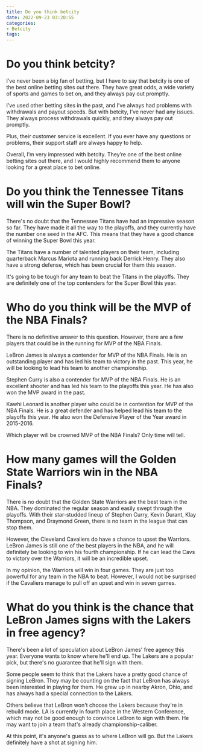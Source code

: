 ```yaml
---
title: Do you think betcity
date: 2022-09-23 03:20:55
categories:
- Betcity
tags:
---
```



# Do you think betcity?

I’ve never been a big fan of betting, but I have to say that betcity is one of the best online betting sites out there. They have great odds, a wide variety of sports and games to bet on, and they always pay out promptly.

I’ve used other betting sites in the past, and I’ve always had problems with withdrawals and payout speeds. But with betcity, I’ve never had any issues. They always process withdrawals quickly, and they always pay out promptly.

Plus, their customer service is excellent. If you ever have any questions or problems, their support staff are always happy to help.

Overall, I’m very impressed with betcity. They’re one of the best online betting sites out there, and I would highly recommend them to anyone looking for a great place to bet online.

# Do you think the Tennessee Titans will win the Super Bowl?

There's no doubt that the Tennessee Titans have had an impressive season so far. They have made it all the way to the playoffs, and they currently have the number one seed in the AFC. This means that they have a good chance of winning the Super Bowl this year.

The Titans have a number of talented players on their team, including quarterback Marcus Mariota and running back Derrick Henry. They also have a strong defense, which has been crucial for them this season.

It's going to be tough for any team to beat the Titans in the playoffs. They are definitely one of the top contenders for the Super Bowl this year.

# Who do you think will be the MVP of the NBA Finals?

There is no definitive answer to this question. However, there are a few players that could be in the running for MVP of the NBA Finals.

LeBron James is always a contender for MVP of the NBA Finals. He is an outstanding player and has led his team to victory in the past. This year, he will be looking to lead his team to another championship.

Stephen Curry is also a contender for MVP of the NBA Finals. He is an excellent shooter and has led his team to the playoffs this year. He has also won the MVP award in the past.

Kawhi Leonard is another player who could be in contention for MVP of the NBA Finals. He is a great defender and has helped lead his team to the playoffs this year. He also won the Defensive Player of the Year award in 2015-2016.

Which player will be crowned MVP of the NBA Finals? Only time will tell.

# How many games will the Golden State Warriors win in the NBA Finals?

There is no doubt that the Golden State Warriors are the best team in the NBA. They dominated the regular season and easily swept through the playoffs. With their star-studded lineup of Stephen Curry, Kevin Durant, Klay Thompson, and Draymond Green, there is no team in the league that can stop them.

However, the Cleveland Cavaliers do have a chance to upset the Warriors. LeBron James is still one of the best players in the NBA, and he will definitely be looking to win his fourth championship. If he can lead the Cavs to victory over the Warriors, it will be an incredible upset.

In my opinion, the Warriors will win in four games. They are just too powerful for any team in the NBA to beat. However, I would not be surprised if the Cavaliers manage to pull off an upset and win in seven games.

# What do you think is the chance that LeBron James signs with the Lakers in free agency?

There's been a lot of speculation about LeBron James' free agency this year. Everyone wants to know where he'll end up. The Lakers are a popular pick, but there's no guarantee that he'll sign with them.

Some people seem to think that the Lakers have a pretty good chance of signing LeBron. They may be counting on the fact that LeBron has always been interested in playing for them. He grew up in nearby Akron, Ohio, and has always had a special connection to the Lakers.

Others believe that LeBron won't choose the Lakers because they're in rebuild mode. LA is currently in fourth place in the Western Conference, which may not be good enough to convince LeBron to sign with them. He may want to join a team that's already championship-caliber.

At this point, it's anyone's guess as to where LeBron will go. But the Lakers definitely have a shot at signing him.